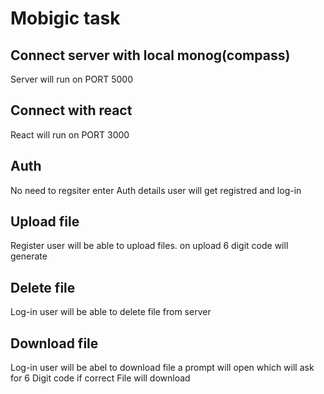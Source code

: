 # Mobigic task

## Connect server with local monog(compass)
Server will run on PORT 5000

## Connect with react 
React will run on PORT 3000

## Auth
No need to regsiter enter Auth details user will get registred and log-in 

## Upload file
Register user will be able to upload files. on upload 6 digit code will generate

## Delete file
Log-in  user will be able to delete file from server

## Download file
Log-in user will be abel to download file a prompt will open which will ask for 6 Digit code if correct File will download
